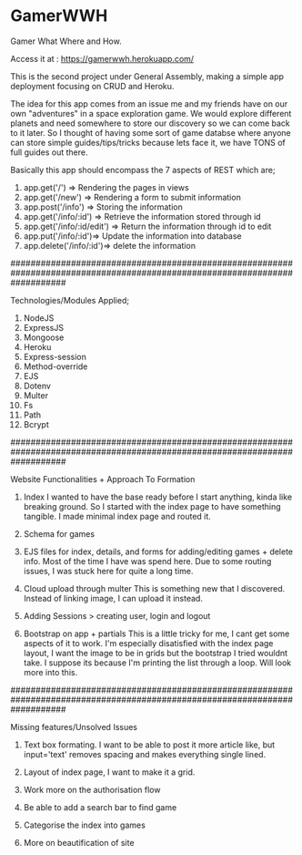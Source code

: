# GamerWWH

Gamer What Where and How.

Access it at : https://gamerwwh.herokuapp.com/

This is the second project under General Assembly, making a simple app deployment focusing on CRUD and Heroku.

The idea for this app comes from an issue me and my friends have on our own "adventures" in a space exploration game. We would explore different planets and need somewhere to store our discovery so we can come back to it later. So I thought of having some sort of game databse where anyone can store simple guides/tips/tricks because lets face it, we have TONS of full guides out there.

Basically this app should encompass the 7 aspects of REST which are;

1. app.get('/') => Rendering the pages in views
2. app.get('/new') => Rendering a form to submit information
3. app.post('/info') => Storing the information
4. app.get('/info/:id') => Retrieve the information stored through id
5. app.get('/info/:id/edit') => Return the information through id to edit
6. app.put('/info/:id')=> Update the information into database
7. app.delete('/info/:id')=> delete the information

###########################################################################################################################

Technologies/Modules Applied;

1. NodeJS
2. ExpressJS
3. Mongoose
4. Heroku
5. Express-session
6. Method-override
7. EJS
8. Dotenv
9. Multer
10. Fs
11. Path
12. Bcrypt

###########################################################################################################################

Website Functionalities + Approach To Formation

1. Index
   I wanted to have the base ready before I start anything, kinda like breaking ground. So I started with the index page to have something tangible. I made minimal index page and routed it.

2. Schema for games

3. EJS files for index, details, and forms for adding/editing games + delete info.
   Most of the time I have was spend here. Due to some routing issues, I was stuck here for quite a long time.

4. Cloud upload through multer
   This is something new that I discovered. Instead of linking image, I can upload it instead.

5. Adding Sessions > creating user, login and logout

6. Bootstrap on app + partials
   This is a little tricky for me, I cant get some aspects of it to work. I'm especially disatisfied with the index page layout, I want the image to be in grids but the bootstrap I tried wouldnt take. I suppose its because I'm printing the list through a loop. Will look more into this.

###########################################################################################################################

Missing features/Unsolved Issues

1. Text box formating. I want to be able to post it more article like, but input='text' removes spacing and makes everything single lined.

2. Layout of index page, I want to make it a grid.

3. Work more on the authorisation flow

4. Be able to add a search bar to find game

5. Categorise the index into games

6. More on beautification of site
